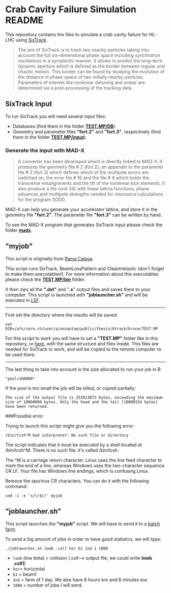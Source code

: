 Crab Cavity Failure Simulation README
======================================

This repository contains the files to simulate a crab cavity failure for HL-LHC using [SixTrack](http://sixtrack.web.cern.ch/SixTrack/).

>The aim of SixTrack is to track two nearby particles taking into account the 
>full six–dimensional phase space including synchrotron oscillations in a 
>symplectic manner. It allows to predict the long–term dynamic aperture which 
>is defined as the border between regular and chaotic motion. This border can 
>be found by studying the evolution of the distance in phase space of two 
>initially nearby particles. Parameters of interest like nonlinear detuning 
>and smear are determined via a post–processing of the tracking data.

SixTrack Input
---------------

To run SixTrack you will need several input files: 

* Databases (find them in the folder [__TEST.MP/DB__](https://github.com/KFubuki/CC_failure_simulation/tree/master/TEST.MP/DB)). 
* Geometry and parameter files __"fort.2"__ and __"fort.3"__, respectively (find them in the folder [__TEST.MP/input__](https://github.com/KFubuki/CC_failure_simulation/tree/master/TEST.MP/input)). 

### Generate the input with MAD-X

> A converter has been developed which is directly linked to MAD-X. It produces
> the geometry file # 2 (fort.2); an appendix to the parameter file # 3 (fort.3) which defines which of the multipole errors are switched on; the error file # 16 and the file # 8 which holds the transverse misalignments and the tilt of the nonlinear kick elements. It also produce a file (unit 34) with linear lattice functions, phase advances and multipole strengths needed for resonance calculations for the program SODD.

MAD-X can help you generate your accelerator lattice, and store it in the geometry file __"fort.2"__. The parameter file __"fort.3"__ can be written by hand.

To see the MAD-X program that generates SixTrack input please check the folder [__madx__](https://github.com/KFubuki/CC_failure_simulation/tree/master/madx).

"myjob"
-------

This script is originally from [Rama Calaga](https://rcalaga.web.cern.ch/rcalaga/LHCCRABS/MP/SIXTRACK/TEST.MP/myjob).

This script runs SixTrack, BeamLossPattern and CleanInelastic (don't forget to make them executables!). For more information about this executables please check the [__TEST.MP/bin__](https://github.com/KFubuki/CC_failure_simulation/tree/master/TEST.MP/bin) folder.

It then zips all the __".dat"__ and "__.s__" output files and saves them to your computer. This script is launched with __"joblauncher.sh"__ and will be executed in [LSF](http://information-technology.web.cern.ch/services/batch).

------------------------------------------------------------------------------------

First set the directory where the results will be saved:

```
set DIR=/afs/cern.ch/user/a/ansantam/public/thesis/6track/bruce/TEST.MP
```

For this script to work you will have to set a __"TEST.MP"__ folder like in this repository, or [here](https://rcalaga.web.cern.ch/rcalaga/LHCCRABS/MP/SIXTRACK/), with the same structure and files inside. This files are needed for SixTrack to work, and will be copied to the remote computer to be used there. 

------------------------------------------------------------------------------------

The last thing to take into account is the size allocated to run your job in B:

```
"pool>100000"
```

If the pool is too small the job will be killed, or copied partially:

```
The size of the output file is 253813073 bytes, exceeding the maximum
size of 10000000 bytes. Only the head and the tail (10000154 bytes)
have been returned.
```

###Possible error

Trying to launch this script might give you the following error:

```
/bin/tcsh^M bad interpreter: No such file or directory
```

The script indicates that it must be executed by a shell located at /bin/tcsh^M. There is no such file: it's called /bin/tcsh.

The ^M is a carriage return character. Linux uses the line feed character to mark the end of a line, whereas Windows uses the two-character sequence CR LF. Your file has Windows line endings, which is confusing Linux.

Remove the spurious CR characters. You can do it with the following command:

```
sed -i -e 's/\r$//' myjob
```

"joblauncher.sh"
-----------------
This script launches the __"myjob"__ script. We will have to send it to a [batch farm](http://information-technology.web.cern.ch/book/cern-batch-service-user-guide/getting-started-batch-system/batch-concepts-and-cern-batch-system).

To send a big amount of jobs in order to have good statistics, we will type:

```
./joblauncher.sh lowb .coll hor b1 1nd 1 1800
```

* ``lowb`` (low beta) = collision (.coll--> output file, we could write __lowb .coll1__)
* ``hor``= horizontal
* ``b1`` = beam1
* ``1nd`` = farm of 1 day. We also have 8 hours ``8nh`` and 8 minutes ``8nm``
* ``1800`` = number of jobs I will send.










